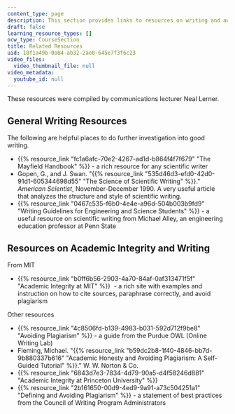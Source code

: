 ```yaml
---
content_type: page
description: This section provides links to resources on writing and academic integrity.
draft: false
learning_resource_types: []
ocw_type: CourseSection
title: Related Resources
uid: 18f1a49b-0a84-ab32-2ae0-645e7f3f6c23
video_files:
  video_thumbnail_file: null
video_metadata:
  youtube_id: null
---
```

These resources were compiled by communications lecturer Neal Lerner.

## General Writing Resources

The following are helpful places to do further investigation into good writing.

- {{% resource_link "fc1a6afc-70e2-4267-ad1d-b864f4f7f679" "The Mayfield Handbook" %}} - a rich resource for any scientific writer
- Gopen, G., and J. Swan. "{{% resource_link "535d46d3-efd0-42d0-91d1-605344698d55" "The Science of Scientific Writing" %}}." *American Scientist*, November-December 1990. A very useful article that analyzes the structure and style of scientific writing.
- {{% resource_link "0467c535-f6b0-4e4e-a96d-504b003b9fd9" "Writing Guidelines for Engineering and Science Students" %}} - a useful resource on scientific writing from Michael Alley, an engineering education professor at Penn State

## Resources on Academic Integrity and Writing

From MIT

- {{% resource_link "b0ff6b56-2903-4a70-84af-0af313471f5f" "Academic Integrity at MIT" %}}  - a rich site with examples and instruction on how to cite sources, paraphrase correctly, and avoid plagiarism

Other resources

- {{% resource_link "4c8506fd-b139-4983-b031-592d712f9be8" "Avoiding Plagiarism" %}} - a guide from the Purdue OWL (Online Writing Lab)
- Fleming, Michael. "{{% resource_link "b59dc2b8-1f40-4846-bb7d-9b880337b616" "Academic Honesty and Avoiding Plagiarism: A Self-Guided Tutorial" %}}." W. W. Norton & Co.
- {{% resource_link "6843d7e3-7834-4d79-90a5-d4f58246d881" "Academic Integrity at Princeton University" %}}
- {{% resource_link "2b161650-00d9-4ed9-9a91-a73c504251a1" "Defining and Avoiding Plagiarism" %}} - a statement of best practices from the Council of Writing Program Administrators